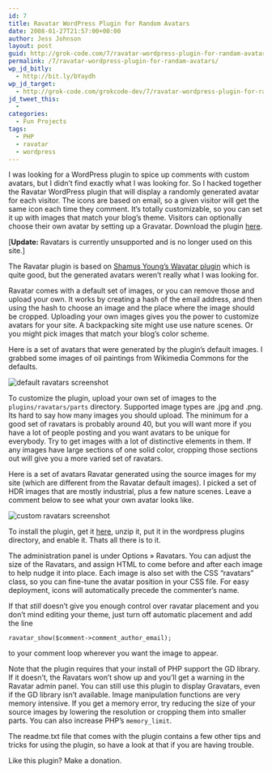 ```yaml
---
id: 7
title: Ravatar WordPress Plugin for Random Avatars
date: 2008-01-27T21:57:00+00:00
author: Jess Johnson
layout: post
guid: http://grok-code.com/7/ravatar-wordpress-plugin-for-randam-avatars/
permalink: /7/ravatar-wordpress-plugin-for-randam-avatars/
wp_jd_bitly:
  - http://bit.ly/bYaydh
wp_jd_target:
  - http://grok-code.com/grokcode-dev/7/ravatar-wordpress-plugin-for-randam-avatars/
jd_tweet_this:
  - 
categories:
  - Fun Projects
tags:
  - PHP
  - ravatar
  - wordpress
---
```

I was looking for a WordPress plugin to spice up comments with custom avatars, but I didn&#8217;t find exactly what I was looking for. So I hacked together the Ravatar WordPress plugin that will display a randomly generated avatar for each visitor. The icons are based on email, so a given visitor will get the same icon each time they comment. It&#8217;s totally customizable, so you can set it up with images that match your blog&#8217;s theme. Visitors can optionally choose their own avatar by setting up a Gravatar. Download the plugin [here](http://downloads.wordpress.org/plugin/ravatar.zip "ravatar plugin").<!--more-->

[**Update:** Ravatars is currently unsupported and is no longer used on this site.] 

The Ravatar plugin is based on [Shamus Young&#8217;s Wavatar plugin](http://www.shamusyoung.com/twentysidedtale/?p=1462) which is quite good, but the generated avatars weren&#8217;t really what I was looking for.

Ravatar comes with a default set of images, or you can remove those and upload your own. It works by creating a hash of the email address, and then using the hash to choose an image and the place where the image should be cropped. Uploading your own images gives you the power to customize avatars for your site. A backpacking site might use use nature scenes. Or you might pick images that match your blog&#8217;s color scheme.

Here is a set of avatars that were generated by the plugin&#8217;s default images. I grabbed some images of oil paintings from Wikimedia Commons for the defaults.

![default ravatars screenshot](http://grokcode.com/images/screenshot-1.jpg)

To customize the plugin, upload your own set of images to the `plugins/ravatars/parts` directory. Supported image types are .jpg and .png. Its hard to say how many images you should upload. The minimum for a good set of ravatars is probably around 40, but you will want more if you have a lot of people posting and you want avatars to be unique for everybody. Try to get images with a lot of distinctive elements in them. If any images have large sections of one solid color, cropping those sections out will give you a more varied set of ravatars.

Here is a set of avatars Ravatar generated using the source images for my site (which are different from the Ravatar default images). I picked a set of HDR images that are mostly industrial, plus a few nature scenes. Leave a comment below to see what your own avatar looks like.

![custom ravatars screenshot](http://grokcode.com/images/ravatars.jpg)

To install the plugin, get it [here](http://downloads.wordpress.org/plugin/ravatar.zip "ravatar plugin"), unzip it, put it in the wordpress plugins directory, and enable it. Thats all there is to it.

The administration panel is under Options » Ravatars. You can adjust the size of the Ravatars, and assign HTML to come before and after each image to help nudge it into place. Each image is also set with the CSS &#8220;ravatars&#8221; class, so you can fine-tune the avatar position in your CSS file. For easy deployment, icons will automatically precede the commenter&#8217;s name.

If that _still_ doesn&#8217;t give you enough control over ravatar placement and you don&#8217;t mind editing your theme, just turn off automatic placement and add the line

<pre><code class="language-php">ravatar_show($comment-&gt;comment_author_email);</code></pre>

to your comment loop wherever you want the image to appear.

Note that the plugin requires that your install of PHP support the GD library. If it doesn&#8217;t, the Ravatars won&#8217;t show up and you&#8217;ll get a warning in the Ravatar admin panel. You can still use this plugin to display Gravatars, even if the GD library isn&#8217;t available. Image manipulation functions are very memory intensive. If you get a memory error, try reducing the size of your source images by lowering the resolution or cropping them into smaller parts. You can also increase PHP&#8217;s `memory_limit`.

The readme.txt file that comes with the plugin contains a few other tips and tricks for using the plugin, so have a look at that if you are having trouble.

Like this plugin? Make a donation.